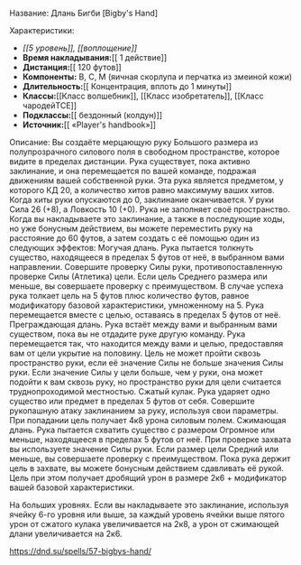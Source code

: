 Название: Длань Бигби \[Bigby's Hand] 

Характеристики:
- *[[5 уровень]], [[воплощение]]*
- **Время накладывания:**[[ 1 действие]]
- **Дистанция:**[[ 120 футов]]
- **Компоненты:** В, С, М (яичная скорлупа и перчатка из змеиной кожи)
- **Длительность:**[[ Концентрация, вплоть до 1 минуты]]
- **Классы:**[[Класс  волшебник]], [[Класс изобретатель]], [[Класс чародейTCE]]
- **Подклассы:**[[ бездонный (колдун)]]
- **Источник:**[[ «Player's handbook»]]

Описание:
Вы создаёте мерцающую руку Большого размера из полупрозрачного силового поля в свободном пространстве, которое видите в пределах дистанции. Рука существует, пока активно заклинание, и она перемещается по вашей команде, подражая движениям вашей собственной руки. Эта рука является предметом, у которого КД 20, а количество хитов равно максимуму ваших хитов. Когда хиты руки опускаются до 0, заклинание оканчивается. У руки Сила 26 (+8), а Ловкость 10 (+0). Рука не заполняет своё пространство.
Когда вы накладываете это заклинание, а также в последующие ходы, но уже бонусным действием, вы можете переместить руку на расстояние до 60 футов, а затем создать с её помощью один из следующих эффектов:
Могучая длань. Рука пытается толкнуть существо, находящееся в пределах 5 футов от неё, в выбранном вами направлении. Совершите проверку Силы руки, противопоставленную проверке Силы (Атлетика) цели. Если цель Среднего размера или меньше, вы совершаете проверку с преимуществом. В случае успеха рука толкает цель на 5 футов плюс количество футов, равное модификатору базовой характеристики, умноженному на 5. Рука перемещается вместе с целью, оставаясь в пределах 5 футов от неё.
Преграждающая длань. Рука встаёт между вами и выбранным вами существом, пока вы не отдадите руке другую команду. Рука перемещается так, что находится между вами и целью, предоставляя вам от цели укрытие на половину. Цель не может пройти сквозь пространство руки, если её значение Силы не больше значения Силы руки. Если значение Силы у цели больше, чем у руки, она может подойти к вам сквозь руку, но пространство руки для цели считается труднопроходимой местностью.
Сжатый кулак. Рука ударяет одно существо или предмет в пределах 5 футов от себя. Совершите рукопашную атаку заклинанием за руку, используя свои параметры. При попадании цель получает 4к8 урона силовым полем.
Сжимающая длань. Рука пытается схватить существо с размером Огромное или меньше, находящееся в пределах 5 футов от неё. При проверке захвата вы используете значение Силы руки. Если размер цели Средний или меньше, вы совершаете проверку с преимуществом. Пока рука держит цель в захвате, вы можете бонусным действием сдавливать её рукой. Цель при этом получает дробящий урон в размере 2к6 + модификатор вашей базовой характеристики.

На больших уровнях. Если вы накладываете это заклинание, используя ячейку 6-го уровня или выше, за каждый уровень ячейки выше пятого урон от сжатого кулака увеличивается на 2к8, а урон от сжимающей длани увеличивается на 2к6.

https://dnd.su/spells/57-bigbys-hand/
